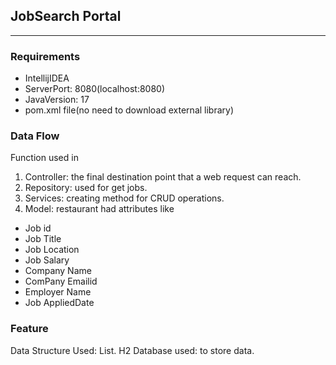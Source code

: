 ## JobSearch Portal
_______


### Requirements
* IntellijIDEA
* ServerPort: 8080(localhost:8080)
* JavaVersion: 17
* pom.xml file(no need to download external library)

### Data Flow
Function used in
1. Controller: the final destination point that a web request can reach.
2. Repository: used for get jobs.
3. Services: creating method for CRUD operations.
4. Model: restaurant had  attributes like

* Job id
* Job Title
* Job Location
* Job Salary
* Company Name
* ComPany Emailid
* Employer Name
* Job AppliedDate

### Feature
Data Structure Used: List.
H2 Database used: to store data.

